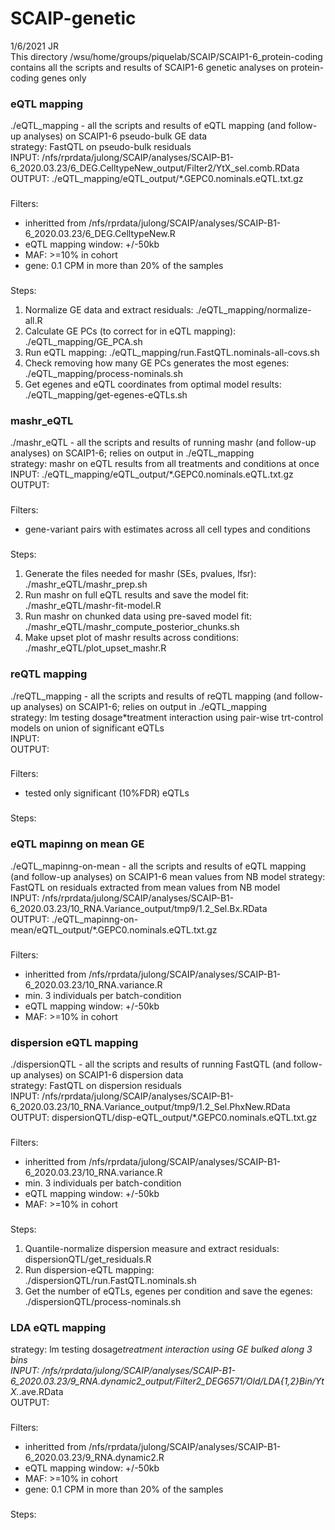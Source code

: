 # SCAIP-genetic
1/6/2021 JR <br/>
This directory /wsu/home/groups/piquelab/SCAIP/SCAIP1-6_protein-coding contains all the scripts and results of SCAIP1-6 genetic analyses on protein-coding genes only <br/>

### eQTL mapping
./eQTL_mapping - all the scripts and results of eQTL mapping (and follow-up analyses) on SCAIP1-6 pseudo-bulk GE data<br/>
strategy: FastQTL on pseudo-bulk residuals <br/>
INPUT: /nfs/rprdata/julong/SCAIP/analyses/SCAIP-B1-6_2020.03.23/6_DEG.CelltypeNew_output/Filter2/YtX_sel.comb.RData <br/>
OUTPUT: ./eQTL_mapping/eQTL_output/*.GEPC0.nominals.eQTL.txt.gz <br/>
###
Filters:<br/>
- inheritted from /nfs/rprdata/julong/SCAIP/analyses/SCAIP-B1-6_2020.03.23/6_DEG.CelltypeNew.R<br/>
- eQTL mapping window: +/-50kb<br/>
- MAF: >=10% in cohort
- gene: 0.1 CPM in more than 20% of the samples<br/>
###
Steps:<br/>
1. Normalize GE data and extract residuals: ./eQTL_mapping/normalize-all.R
2. Calculate GE PCs (to correct for in eQTL mapping): ./eQTL_mapping/GE_PCA.sh
3. Run eQTL mapping: ./eQTL_mapping/run.FastQTL.nominals-all-covs.sh
4. Check removing how many GE PCs generates the most egenes: ./eQTL_mapping/process-nominals.sh
5. Get egenes and eQTL coordinates from optimal model results: ./eQTL_mapping/get-egenes-eQTLs.sh
### mashr_eQTL
./mashr_eQTL - all the scripts and results of running mashr (and follow-up analyses) on SCAIP1-6; relies on output in ./eQTL_mapping <br/>
strategy: mashr on eQTL results from all treatments and conditions at once <br/>
INPUT: ./eQTL_mapping/eQTL_output/*.GEPC0.nominals.eQTL.txt.gz  <br/>
OUTPUT:  <br/>
###
Filters:<br/>
- gene-variant pairs with estimates across all cell types and conditions
###
Steps:<br/>
1. Generate the files needed for mashr (SEs, pvalues, lfsr): ./mashr_eQTL/mashr_prep.sh
2. Run mashr on full eQTL results and save the model fit: ./mashr_eQTL/mashr-fit-model.R
3. Run mashr on chunked data using pre-saved model fit: ./mashr_eQTL/mashr_compute_posterior_chunks.sh
4. Make upset plot of mashr results across conditions: ./mashr_eQTL/plot_upset_mashr.R

### reQTL mapping
./reQTL_mapping - all the scripts and results of reQTL mapping (and follow-up analyses) on SCAIP1-6; relies on output in ./eQTL_mapping <br/>
strategy: lm testing dosage*treatment interaction using pair-wise trt-control models on union of significant eQTLs <br/>
INPUT:  <br/>
OUTPUT:  <br/>
###
Filters:<br/>
- tested only significant (10%FDR) eQTLs
###
Steps:<br/>
### eQTL mapinng on mean GE
./eQTL_mapinng-on-mean - all the scripts and results of eQTL mapping (and follow-up analyses) on SCAIP1-6 mean values from NB model
strategy: FastQTL on residuals extracted from mean values from NB model <br/>
INPUT: /nfs/rprdata/julong/SCAIP/analyses/SCAIP-B1-6_2020.03.23/10_RNA.Variance_output/tmp9/1.2_Sel.Bx.RData <br/>
OUTPUT: ./eQTL_mapinng-on-mean/eQTL_output/*.GEPC0.nominals.eQTL.txt.gz <br/>
###
Filters:<br/>
- inheritted from /nfs/rprdata/julong/SCAIP/analyses/SCAIP-B1-6_2020.03.23/10_RNA.variance.R<br/>
- min. 3 individuals per batch-condition<br/>
- eQTL mapping window: +/-50kb<br/>
- MAF: >=10% in cohort
### dispersion eQTL mapping
./dispersionQTL - all the scripts and results of running FastQTL (and follow-up analyses) on SCAIP1-6 dispersion data <br/>
strategy: FastQTL on dispersion residuals <br/>
INPUT: /nfs/rprdata/julong/SCAIP/analyses/SCAIP-B1-6_2020.03.23/10_RNA.Variance_output/tmp9/1.2_Sel.PhxNew.RData <br/>
OUTPUT: dispersionQTL/disp-eQTL_output/*.GEPC0.nominals.eQTL.txt.gz <br/>
###
Filters:<br/>
- inheritted from /nfs/rprdata/julong/SCAIP/analyses/SCAIP-B1-6_2020.03.23/10_RNA.variance.R<br/>
- min. 3 individuals per batch-condition<br/>
- eQTL mapping window: +/-50kb<br/>
- MAF: >=10% in cohort
###
Steps:<br/>
1. Quantile-normalize dispersion measure and extract residuals: dispersionQTL/get_residuals.R
2. Run dispersion-eQTL mapping: ./dispersionQTL/run.FastQTL.nominals.sh
3. Get the number of eQTLs, egenes per condition and save the egenes: ./dispersionQTL/process-nominals.sh

### LDA eQTL mapping
strategy: lm testing dosage*treatment interaction using GE bulked along 3 bins <br/>
INPUT: /nfs/rprdata/julong/SCAIP/analyses/SCAIP-B1-6_2020.03.23/9_RNA.dynamic2_output/Filter2_DEG6571/Old/LDA{1,2}Bin/YtX.*.ave.RData <br/>
OUTPUT:  <br/>
###
Filters:<br/>
- inheritted from /nfs/rprdata/julong/SCAIP/analyses/SCAIP-B1-6_2020.03.23/9_RNA.dynamic2.R
- eQTL mapping window: +/-50kb<br/>
- MAF: >=10% in cohort
- gene: 0.1 CPM in more than 20% of the samples<br/>
###
Steps:<br/>
